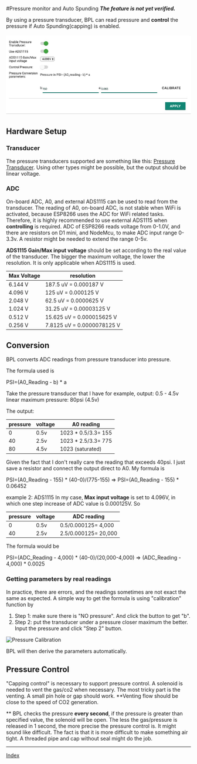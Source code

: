 #Pressure monitor and Auto Spunding
**_The feature is not yet verified._**

By using a pressure transducer, BPL can read pressure and **control** the pressure if Auto Spunding(capping) is enabled.

![Pressure Settings](image/pressure-setting.jpg?raw=true)

## Hardware Setup
### Transducer
The pressure transducers supported are something like this: [Pressure Transducer](http://www.auberins.com/index.php?main_page=product_info&cPath=38&products_id=311). Using other types might be possible, but the output should be linear voltage.

### ADC
On-board ADC, A0, and external ADS1115 can be used to read from the transducer. 
The reading of A0, on-board ADC, is not stable when WiFi is activated, because ESP8266 uses the ADC for WiFi related tasks. Therefore, it is highly recommended to use external ADS1115 when **controlling** is required.
ADC of ESP8266 reads voltage from 0-1.0V, and there are resistors on D1 mini, and NodeMcu, to make ADC input range 0-3.3v. A resistor might be needed to extend the range 0-5v. 

**ADS1115 Gain/Max input voltage** should be set according to the real value of the transducer. The bigger the maximum voltage, the lower the resolution. It is only applicable when ADS1115 is used.

| Max Voltage | resolution |
| ------- |---- |
| 6.144 V | 187.5 uV  = 0.000187 V |
| 4.096 V | 125 uV    = 0.000125 V |
| 2.048 V | 62.5 uV   = 0.0000625 V |
| 1.024 V | 31.25 uV  = 0.00003125 V |
| 0.512 V | 15.625 uV = 0.000015625 V |
| 0.256 V | 7.8125 uV = 0.0000078125 V |


## Conversion
BPL converts ADC readings from pressure transducer into pressure.

The formula used is 

PSI=(A0_Reading - b) * a

Take the pressure transducer that I have for example,
output: 0.5 - 4.5v linear
maximum pressure: 80psi (4.5v)

The output:

| pressure | voltage | A0 reading |
| ------- | ----- | ----- |
| 0    |  0.5v | 1023 * 0.5/3.3= 155 |
| 40   |  2.5v | 1023 * 2.5/3.3= 775 |
| 80   |  4.5v | 1023 (saturated) |

Given the fact that I don't really care the reading that exceeds 40psi. I just save a resistor and connect the output direct to A0. My formula is

PSI=(A0_Reading - 155) * (40-0)/(775-155) 
=> PSI=(A0_Reading - 155) * 0.06452

example 2: ADS1115
In my case, **Max input voltage** is set to 4.096V, in which one step increase of ADC value is 0.000125V. So

| pressure | voltage | ADC reading |
| ------- | ----- | ----- |
| 0    |  0.5v | 0.5/0.000125= 4,000 |
| 40   |  2.5v | 2.5/0.000125= 20,000 |

The formula would be

PSI=(ADC_Reading - 4,000) * (40-0)/(20,000-4,000) 
  => (ADC_Reading - 4,000) * 0.0025

### Getting parameters by real readings
In practice, there are errors, and the readings sometimes are not exact the same as expected. A simple way to get the formula is using "calibration" function by
1. Step 1: make sure there is "NO pressure". And click the button to get "b".
2. Step 2: put the transducer under a pressure closer maximum the better. Input the pressure and click "Step 2" button.

![Pressure Calibration](image/pressure-cal.jpg?raw=true)

BPL will then derive the parameters automatically.

## Pressure Control
"Capping control" is necessary to support pressure control. A solenoid is needed to vent the gas/co2 when necessary. The most tricky part is the venting. A small pin hole or gap should work. **Venting flow should be close to the speed of CO2 generation.

** BPL checks the pressure **every second**, if the pressure is greater than specified value, the solenoid will be open. The less the gas/pressure is released in 1 second, the more precise the pressure control is. It might sound like difficult. The fact is that it is more difficult to make something air tight. A threaded pipe and cap without seal might do the job.

***
[Index](index.md)